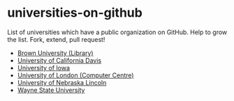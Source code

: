 universities-on-github
======================

List of universities which have a public organization on GitHub.
Help to grow the list.  Fork, extend, pull request!

* [Brown University (Library)](https://github.com/Brown-University-Library)
* [University of California Davis](https://github.com/ucdavis)
* [University of Iowa](https://github.com/uiowa)
* [University of London (Computer Centre)](https://github.com/ULCC)
* [University of Nebraska Lincoln](https://github.com/unl)
* [Wayne State University](https://github.com/waynestate)
